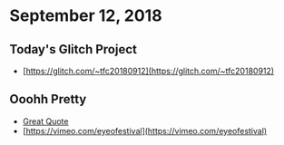 # September 12, 2018

## Today's Glitch Project

- [https://glitch.com/~tfc20180912](https://glitch.com/~tfc20180912)

## Ooohh Pretty

- [Great Quote](https://twitter.com/glitch/status/1039909531327840257)
- [https://vimeo.com/eyeofestival](https://vimeo.com/eyeofestival)
